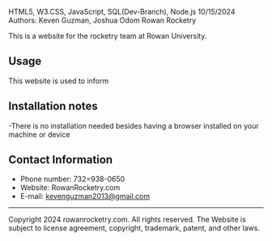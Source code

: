 HTML5, W3.CSS, JavaScript, SQL(Dev-Branch), Node.js 10/15/2024
Authors: Keven Guzman, Joshua Odom
Rowan Rocketry

This is a website for the rocketry team at Rowan University.

Usage
-----------------------------------------------------------
This website is used to inform


Installation notes
-----------------------------------------------------------
-There is no installation needed besides having a browser 
installed on your machine or device

Contact Information
-----------------------------------------------------------
- Phone number: 732=938-0650
- Website: RowanRocketry.com
- E-mail: kevenguzman2013@gmail.com
-----------------------------------------------------------
Copyright 2024 rowanrocketry.com. All rights reserved.
The Website is subject to license agreement, copyright,
trademark, patent, and other laws.
